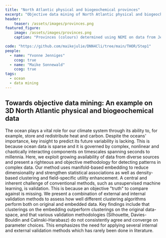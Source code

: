 ```yaml
---
title: "North Atlantic physical and biogeochemical provinces"
excerpt: "Objective data mining of North Atlantic physical and biogeochemical data"
header:
    teaser: /assets/images/provinces.png
featured_figure:
    image: /assets/images/provinces.png
    caption: "Provinces (colours) determined using NEMI on data from Jenniges et al. (in prep). Left: spatial 3D representation. Right: Provinces illustrated in embedded space."

code: "https://github.com/maikejulie/DNN4Cli/tree/main/THOR/Step1"
people:
  - name: "Yvonne Jenniges"
    ccog: true
  - name: "Maike Sonnewald"
    ccog: true
tags:
  - ocean
  - data mining
---
```


## Towards objective data mining: An example on 3D North Atlantic physical and biogeochemical data

The ocean plays a vital role for our climate system through its ability to, for example, store and redistribute heat and carbon. Despite the oceans' importance, key insight to predict its future variability is lacking. This is because ocean data is sparse and it is governed by complex, nonlinear and chaotically interacting components on timescales spanning seconds to millennia.  Here, we exploit growing availability of data from diverse sources and present a righteous and objective methodology for detecting patterns in complex data. Our method uses manifold-based embedding to reduce dimensionality and strengthen statistical associations as well as density-based clustering and field-specific utility enhancement. A central and inherent challenge of conventional methods, such as unsupervised machine learning, is validation. This is because an objective "truth" to compare against is missing. We present a combination of external and internal validation methods to assess how well different clustering algorithms perform both on original and embedded data. Key findings include that clusterings on the embedding outperform clusterings on the original data-space, and that various validation methodologies (Silhouette, Davies-Bouldin and Calinski-Harabasz) do not consistently agree and converge on parameter choices. This emphasizes the need for applying several internal and external validation methods which has rarely been done in literature.
